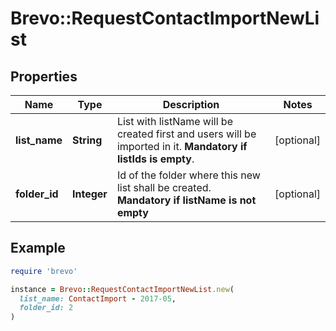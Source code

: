 # Brevo::RequestContactImportNewList

## Properties

| Name | Type | Description | Notes |
| ---- | ---- | ----------- | ----- |
| **list_name** | **String** | List with listName will be created first and users will be imported in it. **Mandatory if listIds is empty**.  | [optional] |
| **folder_id** | **Integer** | Id of the folder where this new list shall be created. **Mandatory if listName is not empty**  | [optional] |

## Example

```ruby
require 'brevo'

instance = Brevo::RequestContactImportNewList.new(
  list_name: ContactImport - 2017-05,
  folder_id: 2
)
```

